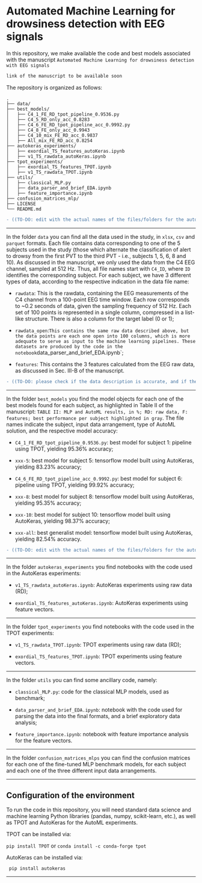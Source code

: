# Automated Machine Learning for drowsiness detection with EEG signals

In this repository, we make available the code and best models associated with the manuscript `Automated Machine Learning for drowsiness detection with EEG signals` 

```diff
link of the manuscript to be available soon
```

The repository is organized as follows:

```
.
├── data/
├── best_models/
│   ├── C4_1_FE_RD_tpot_pipeline_0.9536.py
│   ├── C4_5_RD_only_acc_0.8283
│   ├── C4_6_FE_RD_tpot_pipeline_acc_0.9992.py
│   ├── C4_8_FE_only_acc_0.9943
│   ├── C4_10_mix_FE_RD_acc_0.9837
│   ├── All_mix_FE_RD_acc_0.8254
├── autokeras_experiments/
│   ├── exordial_TS_features_autoKeras.ipynb
│   ├── v1_TS_rawdata_autoKeras.ipynb
├── tpot_experiments/
│   ├── exordial_TS_features_TPOT.ipynb
│   ├── v1_TS_rawdata_TPOT.ipynb
├── utils/
│   ├── classical_MLP.py
│   ├── data_parser_and_brief_EDA.ipynb
│   ├── feature_importance.ipynb
├── confusion_matrices_mlp/
├── LICENSE
└── README.md
```

```diff
- ((TO-DO: edit with the actual names of the files/folders for the autokeras/tf models))
```
______________

In the folder `data` you can find all the data used in the study, in `xlsx`, `csv` and `parquet` formats. Each file contains data corresponding to one of the 5 subjects used in the study (those which alternate the classification of alert to drowsy from the first PVT to the third PVT - i.e., subjects 1, 5, 6, 8 and 10). As discussed in the manuscript, we only used the data from the C4 EEG channel, sampled at 512 Hz. Thus, all file names start with `C4_ID`, where `ID` identifies the corresponding subject. For each subject, we have 3 different types of data, according to the respective indication in the data file name:

- `rawdata`: This is the rawdata, containing the EEG measurements of the C4 channel from a 100-point EEG time window. Each row corresponds to ~0.2 seconds of data, given the sampling frequency of 512 Hz. Each set of 100 points is represented in a single column, compressed in a list-like structure. There is also a column for the target label (0 or 1);

- `rawdata_open`:` This contains the same raw data described above, but the data points are each one open into 100 columns, which is more adequate to serve as input to the machine learning pipelines. These datasets are produced by the code in the notebook `data_parser_and_brief_EDA.ipynb`;

- `features`: This contains the 3 features calculated from the EEG raw data, as discussed in Sec. III-B of the manuscript.

```diff
- ((TO-DO: please check if the data description is accurate, and if the data in the repo is indeed the data used in the experiments!!!))
```
______________

In the folder `best_models` you find the model objects for each one of the best models found for each subject, as highlighted in Table II of the manuscript: `TABLE II: MLP and AutoML results, in %; RD: raw data, F: features; best performance per subject highlighted in gray`. The file names indicate the subject, input data arrangement, type of AutoML solution, and the respective model accuracy:

- `C4_1_FE_RD_tpot_pipeline_0.9536.py`: best model for subject 1: pipeline using TPOT, yielding 95.36% accuracy;

- `xxx-5`: best model for subject 5: tensorflow model built using AutoKeras, yielding 83.23% accuracy;

- `C4_6_FE_RD_tpot_pipeline_acc_0.9992.py`: best model for subject 6: pipeline using TPOT, yielding 99.92% accuracy;

- `xxx-8`: best model for subject 8: tensorflow model built using AutoKeras, yielding 95.35% accuracy;

- `xxx-10`: best model for subject 10: tensorflow model built using AutoKeras, yielding 98.37% accuracy;

- `xxx-all`: best generalist model: tensorflow model built using AutoKeras, yielding 82.54% accuracy.

```diff
- ((TO-DO: edit with the actual names of the files/folders for the autokeras/tf models)).
```
______________

In the folder `autokeras_experiments` you find notebooks with the code used in the AutoKeras experiments:

- `v1_TS_rawdata_autoKeras.ipynb`: AutoKeras experiments using raw data (RD);

- `exordial_TS_features_autoKeras.ipynb`: AutoKeras experiments using feature vectors.

______________

In the folder `tpot_experiments` you find notebooks with the code used in the TPOT experiments:

- `v1_TS_rawdata_TPOT.ipynb`: TPOT experiments using raw data (RD);

- `exordial_TS_features_TPOT.ipynb`: TPOT experiments using feature vectors.

______________

In the folder `utils` you can find some ancillary code, namely:

- `classical_MLP.py`: code for the classical MLP models, used as benchmark;

- `data_parser_and_brief_EDA.ipynb`: notebook with the code used for parsing the data into the final formats, and a brief exploratory data analysis;

- `feature_importance.ipynb`: notebook with feature importance analysis for the feature vectors.

______________

In the folder `confusion_matrices_mlps` you can find the confusion matrices for each one of the fine-tuned MLP benchmark models, for each subject and each one of the three different input data arrangements. 

______________

## Configuration of the environment

To run the code in this repository, you will need standard data science and machine learning Python libraries (pandas, numpy, scikit-learn, etc.), as well as TPOT and AutoKeras for the AutoML experiments.

TPOT can be installed via:

``` pip install TPOT ``` or  ``` conda install -c conda-forge tpot ```

AutoKeras can be installed via:

``` pip install autokeras```

______________
